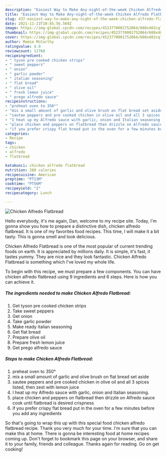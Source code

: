 ```yaml
---
description: "Easiest Way to Make Any-night-of-the-week Chicken Alfredo Flatbread"
title: "Easiest Way to Make Any-night-of-the-week Chicken Alfredo Flatbread"
slug: 437-easiest-way-to-make-any-night-of-the-week-chicken-alfredo-flatbread
date: 2021-11-23T10:45:56.569Z
image: https://img-global.cpcdn.com/recipes/4523770001752064/680x482cq70/chicken-alfredo-flatbread-recipe-main-photo.jpg
thumbnail: https://img-global.cpcdn.com/recipes/4523770001752064/680x482cq70/chicken-alfredo-flatbread-recipe-main-photo.jpg
cover: https://img-global.cpcdn.com/recipes/4523770001752064/680x482cq70/chicken-alfredo-flatbread-recipe-main-photo.jpg
author: Mamie McCarthy
ratingvalue: 4.9
reviewcount: 12768
recipeingredient:
- " tyson pre cooked chicken strips"
- " sweet peppers"
- " onion"
- " garlic powder"
- " italian seasoning"
- " flat bread"
- " olive oil"
- " fresh lemon juice"
- " prego alfredo sauce"
recipeinstructions:
- "preheat oven to 350°"
- "mix a small amount of garlic and olive brush on flat bread set aside"
- "sautee peppers and pre cooked chicken in olive oil and all 3 spices listed, then zest with lemon juice"
- "I heat up my Alfredo sauce with garlic, onion and Italian seasoning."
- "place chicken and peppers on flatbread then drizzle on Alfredo sauce cook until flatbread is desired crispness"
- "if you prefer crispy flat bread put in the oven for a few minutes before you add any ingredients"
categories:
- Recipe
tags:
- chicken
- alfredo
- flatbread

katakunci: chicken alfredo flatbread 
nutrition: 260 calories
recipecuisine: American
preptime: "PT13M"
cooktime: "PT56M"
recipeyield: "2"
recipecategory: Lunch

---
```



![Chicken Alfredo Flatbread](https://img-global.cpcdn.com/recipes/4523770001752064/680x482cq70/chicken-alfredo-flatbread-recipe-main-photo.jpg)

Hello everybody, it's me again, Dan, welcome to my recipe site. Today, I'm gonna show you how to prepare a distinctive dish, chicken alfredo flatbread. It is one of my favorites food recipes. This time, I will make it a bit tasty. This is gonna smell and look delicious.

Chicken Alfredo Flatbread is one of the most popular of current trending foods on earth. It is appreciated by millions daily. It is simple, it's fast, it tastes yummy. They are nice and they look fantastic. Chicken Alfredo Flatbread is something which I've loved my whole life.




To begin with this recipe, we must prepare a few components. You can have chicken alfredo flatbread using 9 ingredients and 6 steps. Here is how you can achieve it.

<!--inarticleads1-->

##### The ingredients needed to make Chicken Alfredo Flatbread:

1. Get  tyson pre cooked chicken strips
1. Take  sweet peppers
1. Get  onion
1. Take  garlic powder
1. Make ready  italian seasoning
1. Get  flat bread
1. Prepare  olive oil
1. Prepare  fresh lemon juice
1. Get  prego alfredo sauce




<!--inarticleads2-->

##### Steps to make Chicken Alfredo Flatbread:

1. preheat oven to 350°
1. mix a small amount of garlic and olive brush on flat bread set aside
1. sautee peppers and pre cooked chicken in olive oil and all 3 spices listed, then zest with lemon juice
1. I heat up my Alfredo sauce with garlic, onion and Italian seasoning.
1. place chicken and peppers on flatbread then drizzle on Alfredo sauce cook until flatbread is desired crispness
1. if you prefer crispy flat bread put in the oven for a few minutes before you add any ingredients




So that's going to wrap this up with this special food chicken alfredo flatbread recipe. Thank you very much for your time. I'm sure that you can make this at home. There is gonna be interesting food at home recipes coming up. Don't forget to bookmark this page on your browser, and share it to your family, friends and colleague. Thanks again for reading. Go on get cooking!
